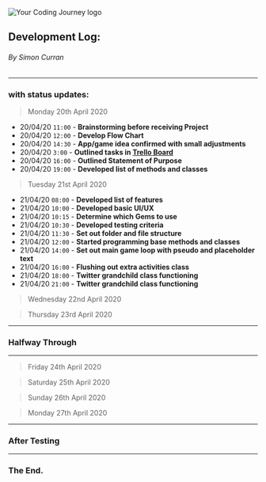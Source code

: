 ﻿![Your Coding Journey logo](https://github.com/SimoSultan/coding-bootcamp-text-adventure/blob/master/docs/logo.jpg)


## Development Log:
###### By Simon Curran
----
### with status updates:

> Monday 20th April 2020

- 20/04/20 `11:00` - **Brainstorming before receiving Project**
- 20/04/20 `12:00` - **Develop Flow Chart**
- 20/04/20 `14:30` - **App/game idea confirmed with small adjustments**
- 20/04/20 `3:00` - **Outlined tasks in [Trello Board](https://trello.com/b/hdiSXwWJ/codingbootcamptextadventure)**
- 20/04/20 `16:00` - **Outlined Statement of Purpose**
- 20/04/20 `19:00` - **Developed list of methods and classes**

> Tuesday 21st April 2020

- 21/04/20 `08:00` - **Developed list of features**
- 21/04/20 `10:00` - **Developed basic UI/UX**
- 21/04/20 `10:15` - **Determine which Gems to use**
- 21/04/20 `10:30` - **Developed testing criteria**
- 21/04/20 `11:30` - **Set out folder and file structure**
- 21/04/20 `12:00` - **Started programming base methods and classes**
- 21/04/20 `14:00` - **Set out main game loop with pseudo and placeholder text**
- 21/04/20 `16:00` - **Flushing out extra activities class**
- 21/04/20 `18:00` - **Twitter grandchild class functioning**
- 21/04/20 `21:00` - **Twitter grandchild class functioning**

> Wednesday 22nd April 2020

> Thursday 23rd April 2020

----
### Halfway Through

----

> Friday 24th April 2020

> Saturday 25th April 2020

> Sunday 26th April 2020

> Monday 27th April 2020







----
### After Testing


----
### The End.

